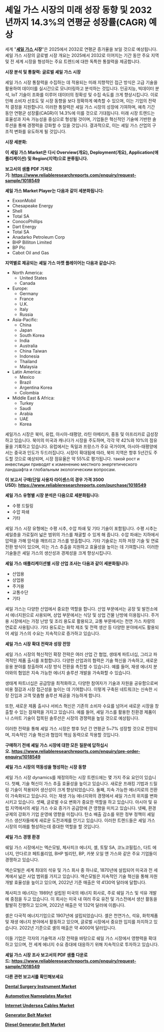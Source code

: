 <p><h1>셰일 가스 시장의 미래 성장 동향 및 2032년까지 14.3%의 연평균 성장률(CAGR) 예상</h1></p><p>세계 "<strong><a href="https://www.reliableresearchreports.com/shale-gas-r1018549?utm_campaign=106&utm_medium=8&utm_source=Github&utm_content=ia&utm_term=21022025&utm_id=shale-gas">셰일 가스&nbsp;</a></strong><strong>시장</strong>"은 2025에서 2032로 연평균 증가율을 보일 것으로 예상됩니다. 셰일 가스 시장의 글로벌 시장 개요는 2025에서 2032로 이어지는 기간 동안 주요 지역 및 전 세계 시장을 형성하는 주요 트렌드에 대한 독특한 통찰력을 제공합니다.</p>
<p><strong>시장 분석 및 통찰력: 글로벌 셰일 가스 시장</strong></p>
<p><p>셰일 가스 시장 통찰력을 수집하는 데 적용되는 미래 지향적인 접근 방식은 고급 기술을 활용하여 데이터를 실시간으로 모니터링하고 분석하는 것입니다. 인공지능, 빅데이터 분석, IoT 기술이 조화를 이루어 데이터의 정확성 및 수집 속도를 크게 향상시킵니다. 이로 인해 소비자 선호도 및 시장 동향을 보다 정확하게 예측할 수 있으며, 이는 기업의 전략적 결정을 지원합니다. 이러한 통찰력은 셰일 가스 시장의 성장에 기여하며, 예측 기간 동안 연평균 성장률(CAGR)이 14.3%에 이를 것으로 기대됩니다. 미래 시장 트렌드는 효율성과 지속 가능성을 중심으로 형성될 것이며, 기업들은 혁신적인 기술에 기반한 솔루션을 통해 경쟁력을 강화할 수 있을 것입니다. 결과적으로, 이는 셰일 가스 산업의 구조적 변화를 유도하게 될 것입니다.</p><a href="%7CAUTHORITHY_DOMAIN_URL%7C?utm_campaign=106&utm_medium=8&utm_source=Github&utm_content=ia&utm_term=21022025&utm_id=shale-gas"></a></p>
<p><strong>시장 세분화:</strong></p>
<p><strong>이 셰일 가스 Market은 다시 Overview(개요), Deployment(개요), Application(애플리케이션) 및 Region(지역)으로 분류됩니다.</strong></p>
<p><strong>보고서의 샘플 PDF 가져오기:&nbsp;<a href="https://www.reliableresearchreports.com/enquiry/request-sample/1018549?utm_campaign=106&utm_medium=8&utm_source=Github&utm_content=ia&utm_term=21022025&utm_id=shale-gas">https://www.reliableresearchreports.com/enquiry/request-sample/1018549</a></strong><strong></strong></p>
<p><strong>셰일 가스 Market Player는 다음과 같이 세분화됩니다:</strong></p>
<p><ul><li>ExxonMobil</li><li>Chesapeake Energy</li><li>Shell</li><li>Total SA</li><li>ConocoPhillips</li><li>Dart Energy</li><li>Total SA</li><li>Anadarko Petroleum Corp</li><li>BHP Billiton Limited</li><li>BP Plc</li><li>Cabot Oil and Gas</li></ul></p>
<p><strong>지역별로 제공되는 셰일 가스 마켓 플레이어는 다음과 같습니다:</strong></p>
<p><ul>
    <li>
        North America:
        <ul>
            <li>United States</li>
            <li>Canada</li>
        </ul>
    </li>
    <li>
        Europe:
        <ul>
            <li>Germany</li>
            <li>France</li>
            <li>U.K.</li>
            <li>Italy</li>
            <li>Russia</li>
        </ul>
    </li>
    <li>
        Asia-Pacific:
        <ul>
            <li>China</li>
            <li>Japan</li>
            <li>South Korea</li>
            <li>India</li>
            <li>Australia</li>
            <li>China Taiwan</li>
            <li>Indonesia</li>
            <li>Thailand</li>
            <li>Malaysia</li>
        </ul>
    </li>
    <li>
        Latin America:
        <ul>
            <li>Mexico</li>
            <li>Brazil</li>
            <li>Argentina Korea</li>
            <li>Colombia</li>
        </ul>
    </li>
    <li>
        Middle East & Africa:
        <ul>
            <li>Turkey</li>
            <li>Saudi</li>
            <li>Arabia</li>
            <li>UAE</li>
            <li>Korea</li>
        </ul>
    </li>
    </ul></p>
<p><p>셰일가스 시장은 북미, 유럽, 아시아-태평양, 라틴 아메리카, 중동 및 아프리카로 급성장하고 있습니다. 북미의 미국과 캐나다가 시장을 주도하며, 각각 약 42%와 10%의 점유율을 기록하고 있습니다. 유럽에서는 독일과 프랑스가 주요 국가이며, 아시아-태평양에서는 중국과 인도가 두드러집니다. 시장이 확대됨에 따라, 북미 지역은 향후 5년간도 주도할 것으로 예상되며, 시장 점유율은 약 55%로 평가됩니다. такой рост и инвестиции приводят к изменению местного энергетического ландшафта и глобальным экологическим вопросам.</p></p>
<p><strong>이 보고서 구매(단일 사용자 라이센스의 경우 가격 3500 USD):&nbsp;<a href="https://www.reliableresearchreports.com/purchase/1018549?utm_campaign=106&utm_medium=8&utm_source=Github&utm_content=ia&utm_term=21022025&utm_id=shale-gas">https://www.reliableresearchreports.com/purchase/1018549</a></strong></p>
<p><strong>셰일 가스 유형별 시장 분석은 다음으로 세분화됩니다:</strong></p>
<p><ul><li>수평 드릴링</li><li>수압 파쇄</li><li>기타</li></ul></p>
<p><p>셰일 가스 시장 유형에는 수평 시추, 수압 파쇄 및 기타 기술이 포함됩니다. 수평 시추는 셰일층을 가로질러 넓은 범위의 가스를 채굴할 수 있게 해 줍니다. 수압 파쇄는 지하에서 압력을 가해 암석을 깨뜨리고 가스를 방출합니다. 기타 기술로는 지하 저장 기술 및 연료 전환 방식이 있으며, 이는 가스 추출을 지원하고 효율성을 높이는 데 기여합니다. 이러한 기술들은 셰일 가스의 생산성과 경제성을 크게 향상시킵니다.</p></p>
<p><strong>셰일 가스 애플리케이션별 시장 산업 조사는 다음과 같이 세분화됩니다:</strong></p>
<p><ul><li>산업용</li><li>상업용</li><li>주거용</li><li>교통수단</li><li>기타</li></ul></p>
<p><p>셰일 가스는 다양한 산업에서 중요한 역할을 합니다. 산업 부문에서는 공장 및 발전소에서 에너지원으로 사용되며, 상업 부문에서는 식당 및 상업 건물 난방에 이용됩니다. 주거용 시장에서는 가정 난방 및 조리 용도로 활용되고, 교통 부문에서는 천연 가스 차량의 연료로 사용됩니다. 기타 용도로는 화학 제조 및 전력 생산 등 다양한 분야에서도 활용되어 셰일 가스의 수요는 지속적으로 증가하고 있습니다.</p></p>
<p><strong>셰일 가스 시장 확대 전략과 성장 전망</strong></p>
<p><p>셰일 가스 시장의 혁신적인 확장 전략은 여러 산업 간 협업, 생태계 파트너십, 그리고 파격적인 제품 출시를 포함합니다. 다양한 산업과의 협력은 기술 혁신을 가속하고, 새로운 응용 분야를 창출하여 시장 방식 전환을 촉진할 수 있습니다. 예를 들어, 재생 에너지 분야와의 협업은 지속 가능한 에너지 솔루션 개발을 가속화할 수 있습니다.</p><p>생태계 파트너십은 공급망을 최적화하고, 다양한 참여자가 기술과 자원을 공유함으로써 비용 절감과 시장 접근성을 높이는 데 기여합니다. 이렇게 구축된 네트워크는 신속한 시장 진입과 고객 맞춤형 솔루션 제공을 가능하게 합니다.</p><p>또한, 새로운 제품 출시나 서비스 혁신은 기존의 소비자 수요를 넘어서 새로운 시장을 창출할 수 있는 잠재력을 가지고 있습니다. 예를 들어, 셰일 가스를 활용한 친환경 제품이나 스마트 기술이 접목된 솔루션은 시장의 경쟁력을 높일 것으로 예상됩니다.</p><p>이러한 전략을 통해 셰일 가스 시장은 향후 5년 간 연평균 5~7% 성장할 것으로 전망되며, 지속적인 기술 혁신과 협업이 핵심 동력으로 작용할 것입니다.</p></p>
<p><strong>구매하기 전에 셰일 가스 시장에 대한 모든 질문에 답하십시오.&nbsp;<a href="https://www.reliableresearchreports.com/enquiry/pre-order-enquiry/1018549?utm_campaign=106&utm_medium=8&utm_source=Github&utm_content=ia&utm_term=21022025&utm_id=shale-gas">https://www.reliableresearchreports.com/enquiry/pre-order-enquiry/1018549</a></strong><strong></strong></p>
<p><strong>셰일 가스 시장의 역동성을 형성하는 시장 동향</strong></p>
<p><p>셰일 가스 시장 dynamics를 재정의하는 시장 트렌드에는 몇 가지 주요 요인이 있습니다. 첫째, 기술 혁신이 가스 추출 효율성을 높이고 있습니다. 새로운 프래킹 기법과 드릴링 기술이 적용되어 생산성이 크게 향상되었습니다. 둘째, 지속 가능한 에너지로의 전환이 가속화되고 있습니다. 이는 재생 가능 에너지와의 경쟁에서 셰일 가스의 위치를 변화시키고 있습니다. 셋째, 글로벌 수요 변화가 중요한 역할을 하고 있습니다. 아시아 및 유럽 지역에서의 셰일 가스 수요 증가가 공급망에 큰 영향을 미치고 있습니다. 넷째, 환경 규제의 강화가 기업 운영에 영향을 미칩니다. 탄소 배출 감소를 위한 정부 정책이 셰일 가스 생산자들에게 새로운 도전과제를 안기고 있습니다. 이러한 트렌드들은 셰일 가스 시장의 미래를 형성하는데 중대한 역할을 할 것입니다.</p></p>
<p><strong>셰일 가스 경쟁 환경</strong></p>
<p><p>쉐일 가스 시장에서는 엑슨모빌, 체사피크 에너지, 셸, 토탈 SA, 코노코필립스, 다트 에너지, 안다르코 페트롤리엄, BHP 빌리턴, BP, 카봇 오일 앤 가스와 같은 주요 기업들이 경쟁하고 있습니다.</p><p>엑슨모빌은 세계 최대의 석유 및 가스 회사 중 하나로, 1870년에 설립되어 미국과 전 세계에서 넓은 사업 범위를 가지고 있습니다. 엑슨모빌은 지속적인 기술 혁신을 통해 자원 개발 효율성을 높이고 있으며, 2022년 기준 매출은 약 4130억 달러에 달합니다.</p><p>체사피크 에너지는 1989년 설립된 미국의 에너지 회사로, 주로 쉐일 가스 및 석유 개발에 중점을 두고 있습니다. 이 회사는 미국 내 여러 주요 유전 및 가스전에서 생산 활동을 활발히 진행하고 있으며, 2022년 매출은 약 132억 달러에 이릅니다.</p><p>셸은 다국적 에너지기업으로 1907년에 설립되었습니다. 셸은 천연가스, 석유, 화학제품 및 재생 에너지 분야에서 활동하고 있으며, 글로벌 시장에서 중요한 입지를 차지하고 있습니다. 2022년 기준으로 셸의 매출은 약 4000억 달러입니다.</p><p>이들 기업은 각자의 기술력과 시장 전략을 바탕으로 쉐일 가스 시장에서 영향력을 확대하고 있으며, 전 세계 에너지 수요 증대에 대응하기 위해 지속적으로 투자하고 있습니다.</p></p>
<p><strong>셰일 가스 시장 조사 보고서의 PDF 샘플 다운로드:&nbsp;<a href="https://www.reliableresearchreports.com/enquiry/request-sample/1018549?utm_campaign=106&utm_medium=8&utm_source=Github&utm_content=ia&utm_term=21022025&utm_id=shale-gas">https://www.reliableresearchreports.com/enquiry/request-sample/1018549</a></strong></p>
<p><strong></strong></p>
<p><strong></strong></p>
<p><strong></strong></p>
<p><strong></strong></p>
<p><strong>다른 관련 보고서를 확인해보세요</strong></p>
<p><strong><p><a href="https://github.com/daphnyvashdi/Market-Research-Report-List-1/blob/main/dental-surgery-instrument-market.md?utm_campaign=106&utm_medium=8&utm_source=Github&utm_content=ia&utm_term=21022025&utm_id=shale-gas">Dental Surgery Instrument Market</a></p><p><a href="https://github.com/ijffseandy/Market-Research-Report-List-1/blob/main/automotive-nameplates-market.md?utm_campaign=106&utm_medium=8&utm_source=Github&utm_content=ia&utm_term=21022025&utm_id=shale-gas">Automotive Nameplates Market</a></p><p><a href="https://github.com/sderolza/Market-Research-Report-List-1/blob/main/internet-undersea-cables-market.md?utm_campaign=106&utm_medium=8&utm_source=Github&utm_content=ia&utm_term=21022025&utm_id=shale-gas">Internet Undersea Cables Market</a></p><p><a href="https://github.com/mupumafrhad/Market-Research-Report-List-1/blob/main/generator-belt-market.md?utm_campaign=106&utm_medium=8&utm_source=Github&utm_content=ia&utm_term=21022025&utm_id=shale-gas">Generator Belt Market</a></p><p><a href="https://github.com/cornuznwazue/Market-Research-Report-List-1/blob/main/diesel-generator-belt-market.md?utm_campaign=106&utm_medium=8&utm_source=Github&utm_content=ia&utm_term=21022025&utm_id=shale-gas">Diesel Generator Belt Market</a></p></strong></p>